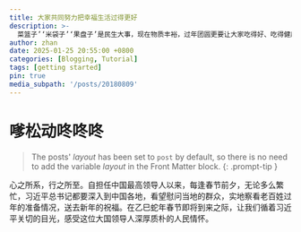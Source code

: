 ```yaml
---
title: 大家共同努力把幸福生活过得更好
description: >-
  菜篮子’‘米袋子’‘果盘子’是民生大事，现在物质丰裕，过年团圆更要让大家吃得好、吃得健康。
author: zhan
date: 2025-01-25 20:55:00 +0800
categories: [Blogging, Tutorial]
tags: [getting started]
pin: true
media_subpath: '/posts/20180809'
---
```



# 嗲松动咚咚咚







> The posts' _layout_ has been set to `post` by default, so there is no need to add the variable _layout_ in the Front Matter block.
{: .prompt-tip }



心之所系，行之所至。自担任中国最高领导人以来，每逢春节前夕，无论多么繁忙，习近平总书记都要深入到中国各地，看望慰问当地的群众，实地察看老百姓过年的准备情况，送去新年的祝福。在乙巳蛇年春节即将到来之际，让我们循着习近平关切的目光，感受这位大国领导人深厚质朴的人民情怀。

